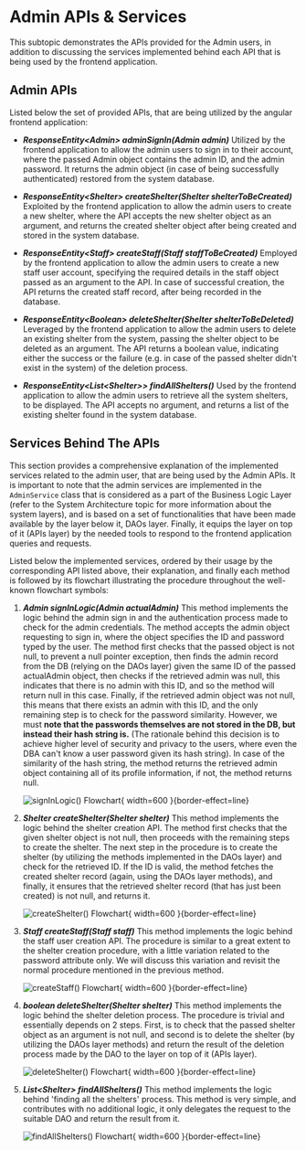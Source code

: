 # Admin APIs &amp; Services

This subtopic demonstrates the APIs provided for the Admin users, in addition to discussing the services implemented
behind each API that is being used by the frontend application.

## Admin APIs

Listed below the set of provided APIs, that are being utilized by the angular frontend application:

- **_ResponseEntity\<Admin> adminSignIn(Admin admin)_**
Utilized by the frontend application to allow the admin users to sign in to their account, 
where the passed Admin object contains the admin ID, and the admin password. It returns the admin object 
(in case of being successfully authenticated) restored from the system database.

- **_ResponseEntity\<Shelter> createShelter(Shelter shelterToBeCreated)_**
Exploited by the frontend application to allow the admin users to create a new shelter, where the API
accepts the new shelter object as an argument, and returns the created shelter object after being created and 
stored in the system database. 

- **_ResponseEntity\<Staff> createStaff(Staff staffToBeCreated)_**
Employed by the frontend application to allow the admin users to create a new staff user account, specifying the required
details in the staff object passed as an argument to the API. In case of successful creation, the API returns the created
staff record, after being recorded in the database.

- **_ResponseEntity\<Boolean> deleteShelter(Shelter shelterToBeDeleted)_**
Leveraged by the frontend application to allow the admin users to delete an existing shelter from the system, 
passing the shelter object to be deleted as an argument. The API returns a boolean value, indicating either the success 
or the failure (e.g. in case of the passed shelter didn't exist in the system) of the deletion process.    

- **_ResponseEntity<List\<Shelter>> findAllShelters()_**
Used by the frontend application to allow the admin users to retrieve all the system shelters, to be displayed.
The API accepts no argument, and returns a list of the existing shelter found in the system database.

## Services Behind The APIs

This section provides a comprehensive explanation of the implemented services related to the admin user, that are being
used by the Admin APIs. It is important to note that the admin services
are implemented in the `AdminService` class that is considered as a part of the Business Logic Layer 
(refer to the System Architecture topic for more information about the system layers), and is based on a set of functionalities that 
have been made available by the layer below it, DAOs layer. Finally, it equips the layer on top of it (APIs layer) by the needed tools
to respond to the frontend application queries and requests.

Listed below the implemented services, ordered by their usage by the corresponding API listed above, their explanation, 
and finally each method is followed by its flowchart illustrating the procedure throughout the well-known flowchart symbols:

1. _**Admin signInLogic(Admin actualAdmin)**_
This method implements the logic behind the admin sign in and the authentication process made to check for the admin 
credentials. The method accepts the admin object requesting to sign in, where the object specifies the ID and password typed by the user.
The method first checks that the passed object is not null, to prevent a null pointer exception, then finds the admin 
record from the DB (relying on the DAOs layer) given the same ID of the passed actualAdmin object, then checks if the retrieved admin
was null, this indicates that there is no admin with this ID, and so the method will return null in this case. Finally, if the retrieved
admin object was not null, this means that there exists an admin with this ID, and the only remaining step is to check for the
password similarity. However, we must **note that the passwords themselves are not stored in the DB, but instead their hash string is.** 
(The rationale behind this decision is to achieve higher level of security and privacy to the users, where even the DBA can't know a user password given its hash string).
In case of the similarity of the hash string, the method returns the retrieved admin object containing all of its profile information, if not, the method returns null.
    
    ![signInLogic() Flowchart](Admin_signInLogic_Flowchart.png){ width=600 }{border-effect=line}
   


2. _**Shelter createShelter(Shelter shelter)**_
This method implements the logic behind the shelter creation API. The method first checks that the given shelter object is not null, 
then proceeds with the remaining steps to create the shelter. The next step in the procedure is to create the shelter (by utilizing the methods implemented in the DAOs layer) and check for the retrieved ID.
If the ID is valid, the method fetches the created shelter record (again, using the DAOs layer methods), and finally, it ensures that the
retrieved shelter record (that has just been created) is not null, and returns it.

   ![createShelter() Flowchart](Admin_createShelter_Flowchart.png){ width=600 }{border-effect=line}

3. _**Staff createStaff(Staff staff)**_
This method implements the logic behind the staff user creation API. The procedure is similar to a great extent
to the shelter creation procedure, with a little variation related to the password attribute only. We will discuss this variation and revisit the normal
procedure mentioned in the previous method.

   ![createStaff() Flowchart](Admin_createStaff_Flowchart.png){ width=600 }{border-effect=line}

4. _**boolean deleteShelter(Shelter shelter)**_
This method implements the logic behind the shelter deletion process. The procedure is trivial and essentially depends on 2 steps.
First, is to check that the passed shelter object as an argument is not null, and second is to delete the shelter (by utilizing the DAOs layer methods) 
and return the result of the deletion process made by the DAO to the layer on top of it (APIs layer).

   ![deleteShelter() Flowchart](Admin_deleteShelter_Flowchart.png){ width=600 }{border-effect=line}

5. _**List\<Shelter> findAllShelters()**_
This method implements the logic behind 'finding all the shelters' process. This method is very simple, 
and contributes with no additional logic, it only delegates the request to the suitable DAO and return the result from it.  

   ![findAllShelters() Flowchart](Admin_findAllShelters_Flowchart.png){ width=600 }{border-effect=line}
